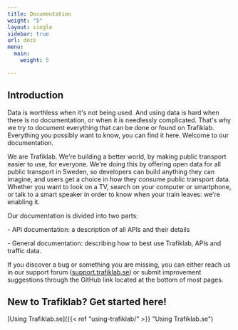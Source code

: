 ```yaml
---
title: Documentation
weight: "5"
layout: single
sidebar: true
url: docs
menu:
  main:
    weight: 5

---
```

## Introduction

Data is worthless when it's not being used. And using data is hard when there is no documentation, or when it is needlessly complicated. That's why we try to document everything that can be done or found on Trafiklab. Everything you possibly want to know, you can find it here. Welcome to our documentation.

We are Trafiklab. We're building a better world, by making public transport easier to use, for everyone. We're doing this by offering open data for all public transport in Sweden, so developers can build anything they can imagine, and users get a choice in how they consume public transport data. Whether you want to look on a TV, search on your computer or smartphone, or talk to a smart speaker in order to know when your train leaves: we're enabling it.

Our documentation is divided into two parts:

\- API documentation: a description of all APIs and their details

\- General documentation: describing how to best use Trafiklab, APIs and traffic data.

If you discover a bug or something you are missing, you can either reach us in our support forum ([support.trafiklab.se](support.trafiklab.se)) or submit improvement suggestions through the GitHub link located at the bottom of most pages. 

## New to Trafiklab? Get started here!

\[Using Trafiklab.se\]({{< ref "using-trafiklab/" >}} "Using Trafiklab.se")